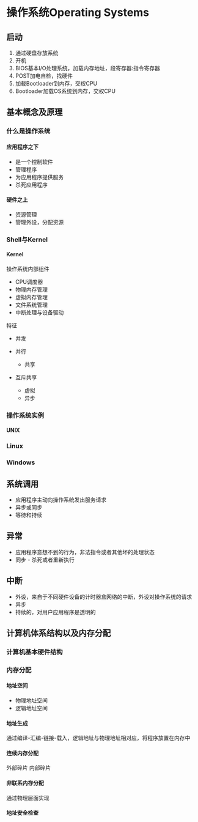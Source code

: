 # 操作系统Operating Systems

## 启动

1. 通过硬盘存放系统
2. 开机
1. BIOS基本I/O处理系统，加载内存地址，段寄存器:指令寄存器
2. POST加电自检，找硬件
3. 加载Bootloader到内存，交权CPU
4. Bootloader加载OS系统到内存，交权CPU

## 基本概念及原理

### 什么是操作系统

#### 应用程序之下

* 是一个控制软件
* 管理程序
* 为应用程序提供服务
* 杀死应用程序

#### 硬件之上

* 资源管理
* 管理外设，分配资源

### Shell与Kernel

#### Kernel

操作系统内部组件

* CPU调度器
* 物理内存管理
* 虚拟内存管理
* 文件系统管理
* 中断处理与设备驱动

特征

* 并发
 * 并行
	* 共享

* 互斥共享
	* 虚拟
	* 异步
	
### 操作系统实例

#### UNIX

### Linux

### Windows

## 系统调用

- 应用程序主动向操作系统发出服务请求
- 异步或同步
- 等待和持续

## 异常

- 应用程序意想不到的行为，非法指令或者其他坏的处理状态
- 同步
- 杀死或者重新执行

## 中断

- 外设，来自于不同硬件设备的计时器盒网络的中断，外设对操作系统的请求
- 异步
- 持续的，对用户应用程序是透明的

## 计算机体系结构以及内存分配

### 计算机基本硬件结构

### 内存分配

#### 地址空间

- 物理地址空间
- 逻辑地址空间

#### 地址生成

通过编译-汇编-链接-载入，逻辑地址与物理地址相对应，将程序放置在内存中

#### 连续内存分配

外部碎片
内部碎片

#### 非联系内存分配


通过物理层面实现

#### 地址安全检查